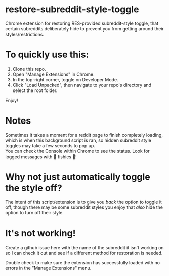# restore-subreddit-style-toggle
Chrome extension for restoring RES-provided subreddit-style toggle, that certain subreddits deliberately hide to prevent you from getting around their styles/restrictions.

# To quickly use this:
1) Clone this repo.
2) Open "Manage Extensions" in Chrome.
3) In the top-right corner, toggle on Developer Mode.
4) Click "Load Unpacked", then navigate to your repo's directory and select the root folder.

Enjoy!

# Notes
Sometimes it takes a moment for a reddit page to finish completely loading, which is when this background script is ran, so hidden subreddit style toggles may take a few seconds to pop up.  
You can check the Console within Chrome to see the status. Look for logged messages with 🐠 fishies 🐠!
  
# Why not just automatically toggle the style off?  
  
The intent of this script/extension is to give you *back* the option to toggle it off, though there may be some subreddit styles you enjoy that *also* hide the option to turn off their style.  
  
# It's not working!  
  
Create a github issue here with the name of the subreddit it isn't working on so I can check it out and see if a different method for restoration is needed.
  
Double check to make sure the extension has successfully loaded with no errors in the "Manage Extensions" menu.

